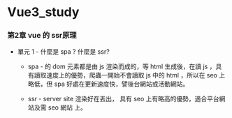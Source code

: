 # Vue3_study

### 第2章 vue 的 ssr原理

- 單元 1 - 什麼是 spa ? 什麼是 ssr?

  - spa - 的 dom 元素都是由 js 渲染而成的，等 html 生成後，在讀 js ，具有讀取速度上的優勢，爬蟲一開始不會讀取 js 中的 html ，所以在 seo 上略低，但 spa 好處在更新速度快，譬後台網站或活動網站。

  - ssr - server site 渲染好在丟出， 具有 seo 上有略高的優勢，適合平台網站及需 seo 網站 上。

  